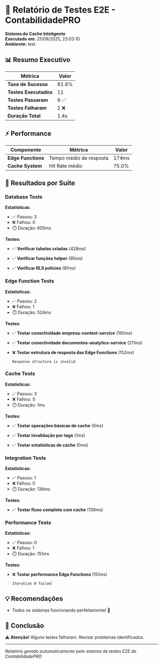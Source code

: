 # 🧪 Relatório de Testes E2E - ContabilidadePRO

**Sistema de Cache Inteligente**  
**Executado em:** 21/09/2025, 23:03:10  
**Ambiente:** test

## 📊 Resumo Executivo

| Métrica | Valor |
|---------|-------|
| **Taxa de Sucesso** | 81.8% |
| **Testes Executados** | 11 |
| **Testes Passaram** | 9 ✅ |
| **Testes Falharam** | 2 ❌ |
| **Duração Total** | 1.4s |

## ⚡ Performance

| Componente | Métrica | Valor |
|------------|---------|-------|
| **Edge Functions** | Tempo médio de resposta | 174ms |
| **Cache System** | Hit Rate médio | 75.0% |

## 🧪 Resultados por Suite


### Database Tests

**Estatísticas:**
- ✅ Passou: 3
- ❌ Falhou: 0
- ⏱️ Duração: 605ms

**Testes:**


- ✅ **Verificar tabelas criadas** (428ms)

- ✅ **Verificar funções helper** (95ms)

- ✅ **Verificar RLS policies** (81ms)


### Edge Function Tests

**Estatísticas:**
- ✅ Passou: 2
- ❌ Falhou: 1
- ⏱️ Duração: 524ms

**Testes:**


- ✅ **Testar conectividade empresa-context-service** (160ms)

- ✅ **Testar conectividade documentos-analytics-service** (211ms)

- ❌ **Testar estrutura de resposta das Edge Functions** (152ms)
  ```
  Response structure is invalid
  ```


### Cache Tests

**Estatísticas:**
- ✅ Passou: 3
- ❌ Falhou: 0
- ⏱️ Duração: 1ms

**Testes:**


- ✅ **Testar operações básicas de cache** (0ms)

- ✅ **Testar invalidação por tags** (1ms)

- ✅ **Testar estatísticas de cache** (0ms)


### Integration Tests

**Estatísticas:**
- ✅ Passou: 1
- ❌ Falhou: 0
- ⏱️ Duração: 136ms

**Testes:**


- ✅ **Testar fluxo completo com cache** (136ms)


### Performance Tests

**Estatísticas:**
- ✅ Passou: 0
- ❌ Falhou: 1
- ⏱️ Duração: 151ms

**Testes:**


- ❌ **Testar performance Edge Functions** (151ms)
  ```
  Iteration 0 failed
  ```



## 💡 Recomendações

- Todos os sistemas funcionando perfeitamente! 🎉

## 🎯 Conclusão

⚠️ **Atenção!** Alguns testes falharam. Revisar problemas identificados.

---

*Relatório gerado automaticamente pelo sistema de testes E2E do ContabilidadePRO*